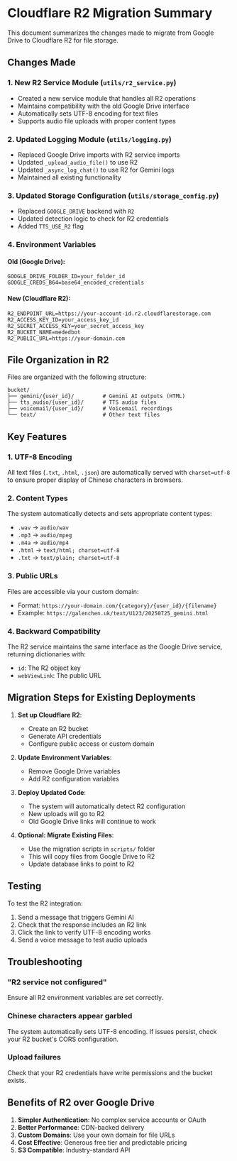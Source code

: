# Cloudflare R2 Migration Summary

This document summarizes the changes made to migrate from Google Drive to Cloudflare R2 for file storage.

## Changes Made

### 1. New R2 Service Module (`utils/r2_service.py`)
- Created a new service module that handles all R2 operations
- Maintains compatibility with the old Google Drive interface
- Automatically sets UTF-8 encoding for text files
- Supports audio file uploads with proper content types

### 2. Updated Logging Module (`utils/logging.py`)
- Replaced Google Drive imports with R2 service imports
- Updated `_upload_audio_file()` to use R2
- Updated `_async_log_chat()` to use R2 for Gemini logs
- Maintained all existing functionality

### 3. Updated Storage Configuration (`utils/storage_config.py`)
- Replaced `GOOGLE_DRIVE` backend with `R2`
- Updated detection logic to check for R2 credentials
- Added `TTS_USE_R2` flag

### 4. Environment Variables

#### Old (Google Drive):
```env
GOOGLE_DRIVE_FOLDER_ID=your_folder_id
GOOGLE_CREDS_B64=base64_encoded_credentials
```

#### New (Cloudflare R2):
```env
R2_ENDPOINT_URL=https://your-account-id.r2.cloudflarestorage.com
R2_ACCESS_KEY_ID=your_access_key_id
R2_SECRET_ACCESS_KEY=your_secret_access_key
R2_BUCKET_NAME=mededbot
R2_PUBLIC_URL=https://your-domain.com
```

## File Organization in R2

Files are organized with the following structure:
```
bucket/
├── gemini/{user_id}/         # Gemini AI outputs (HTML)
├── tts_audio/{user_id}/      # TTS audio files
├── voicemail/{user_id}/      # Voicemail recordings
└── text/                     # Other text files
```

## Key Features

### 1. UTF-8 Encoding
All text files (`.txt`, `.html`, `.json`) are automatically served with `charset=utf-8` to ensure proper display of Chinese characters in browsers.

### 2. Content Types
The system automatically detects and sets appropriate content types:
- `.wav` → `audio/wav`
- `.mp3` → `audio/mpeg`
- `.m4a` → `audio/mp4`
- `.html` → `text/html; charset=utf-8`
- `.txt` → `text/plain; charset=utf-8`

### 3. Public URLs
Files are accessible via your custom domain:
- Format: `https://your-domain.com/{category}/{user_id}/{filename}`
- Example: `https://galenchen.uk/text/U123/20250725_gemini.html`

### 4. Backward Compatibility
The R2 service maintains the same interface as the Google Drive service, returning dictionaries with:
- `id`: The R2 object key
- `webViewLink`: The public URL

## Migration Steps for Existing Deployments

1. **Set up Cloudflare R2**:
   - Create an R2 bucket
   - Generate API credentials
   - Configure public access or custom domain

2. **Update Environment Variables**:
   - Remove Google Drive variables
   - Add R2 configuration variables

3. **Deploy Updated Code**:
   - The system will automatically detect R2 configuration
   - New uploads will go to R2
   - Old Google Drive links will continue to work

4. **Optional: Migrate Existing Files**:
   - Use the migration scripts in `scripts/` folder
   - This will copy files from Google Drive to R2
   - Update database links to point to R2

## Testing

To test the R2 integration:
1. Send a message that triggers Gemini AI
2. Check that the response includes an R2 link
3. Click the link to verify UTF-8 encoding works
4. Send a voice message to test audio uploads

## Troubleshooting

### "R2 service not configured"
Ensure all R2 environment variables are set correctly.

### Chinese characters appear garbled
The system automatically sets UTF-8 encoding. If issues persist, check your R2 bucket's CORS configuration.

### Upload failures
Check that your R2 credentials have write permissions and the bucket exists.

## Benefits of R2 over Google Drive

1. **Simpler Authentication**: No complex service accounts or OAuth
2. **Better Performance**: CDN-backed delivery
3. **Custom Domains**: Use your own domain for file URLs
4. **Cost Effective**: Generous free tier and predictable pricing
5. **S3 Compatible**: Industry-standard API